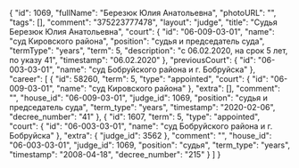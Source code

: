 {
    "id": 1069,
    "fullName": "Березюк Юлия Анатольевна",
    "photoURL": "",
    "tags": [],
    "comment": "375223777478",
    "layout": "judge",
    "title": "Судья Березюк Юлия Анатольевна",
    "court": {
        "id": "06-009-03-01",
        "name": "суд Кировского района",
        "position": "судья и председатель суда",
        "termType": "years",
        "term": 5,
        "description": "c 06.02.2020, на срок 5 лет, по указу 41",
        "timestamp": "06.02.2020"
    },
    "previousCourt": {
        "id": "06-003-03-01",
        "name": "суд Бобруйского района и г. Бобруйска"
    },
    "career": [
        {
            "id": 58260,
            "term": 5,
            "type": "appointed",
            "court": {
                "id": "06-009-03-01",
                "name": "суд Кировского района"
            },
            "extra": [],
            "comment": "",
            "house_id": "06-009-03-01",
            "judge_id": 1069,
            "position": "судья и председатель суда",
            "term_type": "years",
            "timestamp": "2020-02-06",
            "decree_number": "41"
        },
        {
            "id": 1607,
            "term": 5,
            "type": "appointed",
            "court": {
                "id": "06-003-03-01",
                "name": "суд Бобруйского района и г. Бобруйска"
            },
            "extra": {
                "judge_id": 3562
            },
            "comment": "",
            "house_id": "06-003-03-01",
            "judge_id": 1069,
            "position": "судья",
            "term_type": "years",
            "timestamp": "2008-04-18",
            "decree_number": "215"
        }
    ]
}